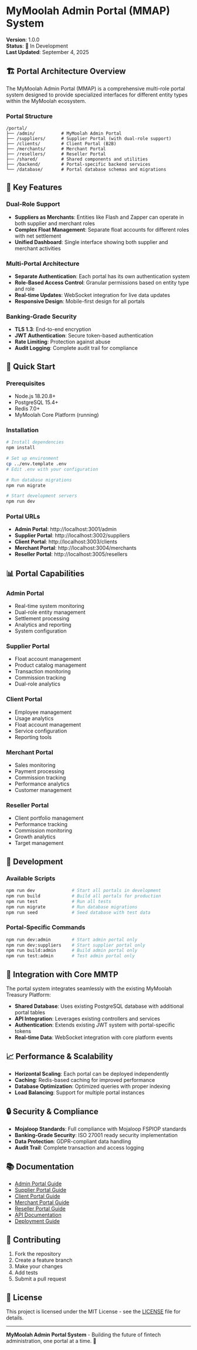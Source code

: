 # MyMoolah Admin Portal (MMAP) System

**Version**: 1.0.0  
**Status**: 🚧 In Development  
**Last Updated**: September 4, 2025  

## 🏗️ **Portal Architecture Overview**

The MyMoolah Admin Portal (MMAP) is a comprehensive multi-role portal system designed to provide specialized interfaces for different entity types within the MyMoolah ecosystem.

### **Portal Structure**
```
/portal/
├── /admin/          # MyMoolah Admin Portal
├── /suppliers/      # Supplier Portal (with dual-role support)
├── /clients/        # Client Portal (B2B)
├── /merchants/      # Merchant Portal
├── /resellers/      # Reseller Portal
├── /shared/         # Shared components and utilities
├── /backend/        # Portal-specific backend services
└── /database/       # Portal database schemas and migrations
```

## 🎯 **Key Features**

### **Dual-Role Support**
- **Suppliers as Merchants**: Entities like Flash and Zapper can operate in both supplier and merchant roles
- **Complex Float Management**: Separate float accounts for different roles with net settlement
- **Unified Dashboard**: Single interface showing both supplier and merchant activities

### **Multi-Portal Architecture**
- **Separate Authentication**: Each portal has its own authentication system
- **Role-Based Access Control**: Granular permissions based on entity type and role
- **Real-time Updates**: WebSocket integration for live data updates
- **Responsive Design**: Mobile-first design for all portals

### **Banking-Grade Security**
- **TLS 1.3**: End-to-end encryption
- **JWT Authentication**: Secure token-based authentication
- **Rate Limiting**: Protection against abuse
- **Audit Logging**: Complete audit trail for compliance

## 🚀 **Quick Start**

### **Prerequisites**
- Node.js 18.20.8+
- PostgreSQL 15.4+
- Redis 7.0+
- MyMoolah Core Platform (running)

### **Installation**
```bash
# Install dependencies
npm install

# Set up environment
cp ../env.template .env
# Edit .env with your configuration

# Run database migrations
npm run migrate

# Start development servers
npm run dev
```

### **Portal URLs**
- **Admin Portal**: http://localhost:3001/admin
- **Supplier Portal**: http://localhost:3002/suppliers
- **Client Portal**: http://localhost:3003/clients
- **Merchant Portal**: http://localhost:3004/merchants
- **Reseller Portal**: http://localhost:3005/resellers

## 📊 **Portal Capabilities**

### **Admin Portal**
- Real-time system monitoring
- Dual-role entity management
- Settlement processing
- Analytics and reporting
- System configuration

### **Supplier Portal**
- Float account management
- Product catalog management
- Transaction monitoring
- Commission tracking
- Dual-role analytics

### **Client Portal**
- Employee management
- Usage analytics
- Float account management
- Service configuration
- Reporting tools

### **Merchant Portal**
- Sales monitoring
- Payment processing
- Commission tracking
- Performance analytics
- Customer management

### **Reseller Portal**
- Client portfolio management
- Performance tracking
- Commission monitoring
- Growth analytics
- Target management

## 🔧 **Development**

### **Available Scripts**
```bash
npm run dev              # Start all portals in development
npm run build            # Build all portals for production
npm run test             # Run all tests
npm run migrate          # Run database migrations
npm run seed             # Seed database with test data
```

### **Portal-Specific Commands**
```bash
npm run dev:admin        # Start admin portal only
npm run dev:suppliers    # Start supplier portal only
npm run build:admin      # Build admin portal only
npm run test:admin       # Test admin portal only
```

## 🏦 **Integration with Core MMTP**

The portal system integrates seamlessly with the existing MyMoolah Treasury Platform:

- **Shared Database**: Uses existing PostgreSQL database with additional portal tables
- **API Integration**: Leverages existing controllers and services
- **Authentication**: Extends existing JWT system with portal-specific tokens
- **Real-time Data**: WebSocket integration with core platform events

## 📈 **Performance & Scalability**

- **Horizontal Scaling**: Each portal can be deployed independently
- **Caching**: Redis-based caching for improved performance
- **Database Optimization**: Optimized queries with proper indexing
- **Load Balancing**: Support for multiple portal instances

## 🔒 **Security & Compliance**

- **Mojaloop Standards**: Full compliance with Mojaloop FSPIOP standards
- **Banking-Grade Security**: ISO 27001 ready security implementation
- **Data Protection**: GDPR-compliant data handling
- **Audit Trail**: Complete transaction and access logging

## 📚 **Documentation**

- [Admin Portal Guide](docs/admin/README.md)
- [Supplier Portal Guide](docs/suppliers/README.md)
- [Client Portal Guide](docs/clients/README.md)
- [Merchant Portal Guide](docs/merchants/README.md)
- [Reseller Portal Guide](docs/resellers/README.md)
- [API Documentation](docs/api/README.md)
- [Deployment Guide](docs/deployment/README.md)

## 🤝 **Contributing**

1. Fork the repository
2. Create a feature branch
3. Make your changes
4. Add tests
5. Submit a pull request

## 📄 **License**

This project is licensed under the MIT License - see the [LICENSE](LICENSE) file for details.

---

**MyMoolah Admin Portal System** - Building the future of fintech administration, one portal at a time. 🚀
